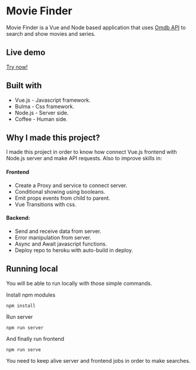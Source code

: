 # Movie Finder

Movie Finder is a Vue and Node based application that uses [Omdb API](http://www.omdbapi.com/) to search and show movies and series.

## Live demo

[Try now!](https://moviefinder-vue.herokuapp.com/)


## Built with

* Vue.js - Javascript framework.
* Bulma - Css framework.
* Node.js - Server side.
* Coffee - Human side.

## Why I made this project?

I made this project in order to know how connect Vue.js frontend with Node.js server and make API requests. Also to improve skills in:

#### Frontend

* Create a Proxy and service to connect server.
* Conditional showing using booleans.
* Emit props events from child to parent.
* Vue Transitions with css.

#### Backend:

* Send and receive data from server.
* Error manipulation from server.
* Async and Await javascript functions.
* Deploy repo to heroku with auto-build in deploy.

## Running local

You will be able to run locally with those simple commands.

Install npm modules

```
npm install
```

Run server

```
npm run server
```

And finally run frontend

```
npm run serve
```
You need to keep alive server and frontend jobs in order to make searches.
